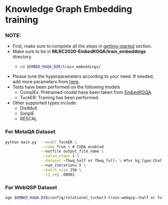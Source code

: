 # Knowledge Graph Embedding training

### **NOTE:**
- First, make sure to complete all the steps in [getting-started](https://github.com/jishnujayakumar/MLRC2020-EmbedKGQA#get-started) section.
- Make sure to be in **MLRC2020-EmbedKGQA/train_embeddings** directory.
  - ```bash 
    cd $EMBED_KGQA_DIR/train_embeddings/
    ```
- Please tune the hyperparameters according to your need. If needed, add more parameters from [here](https://github.com/jishnujayakumar/MLRC2020-EmbedKGQA/blob/main/train_embeddings/main.py#L312).
- Tests have been performed on the following models
    - ComplEx: Pretrained-model have been taken from [EmbedKGQA](https://github.com/malllabiisc/EmbedKGQA#metaqa).
    - TuckER: Training has been performed.
- Other supported types include: 
    - DistMult
    - SimplE
    - RESCAL  

### For MetaQA Dataset

```bash
python main.py  --model TuckER \
                --cuda True \ # CUDA enabled
                --outfile output_file_name \
                --valid_steps 1 \
                --dataset <fbwq_half or fbwq_full> \ #for kg_type:{half, full} use dataset:{fbwq_half, fbwq_full}
                --num_iterations 5 \
                --batch_size 256 \
                --l3_reg .00001
```

### For WebQSP Dataset

```bash
kge $EMBED_KGQA_DIR/config/relational_tucker3-train-webqsp-<half or full>.yaml #for kg_type:{half, full} use config_suffix:{half, full}
```
